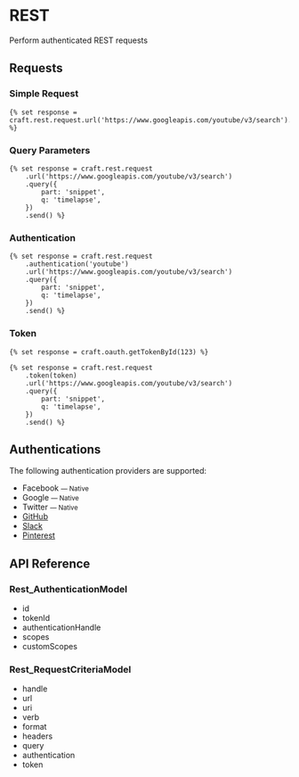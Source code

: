 # REST

Perform authenticated REST requests

## Requests

### Simple Request

    {% set response = craft.rest.request.url('https://www.googleapis.com/youtube/v3/search').send() %}

### Query Parameters

    {% set response = craft.rest.request
        .url('https://www.googleapis.com/youtube/v3/search')
        .query({
            part: 'snippet',
            q: 'timelapse',
        })
        .send() %}

### Authentication

    {% set response = craft.rest.request
        .authentication('youtube')
        .url('https://www.googleapis.com/youtube/v3/search')
        .query({
            part: 'snippet',
            q: 'timelapse',
        })
        .send() %}

### Token


    {% set response = craft.oauth.getTokenById(123) %}

    {% set response = craft.rest.request
        .token(token)
        .url('https://www.googleapis.com/youtube/v3/search')
        .query({
            part: 'snippet',
            q: 'timelapse',
        })
        .send() %}

## Authentications

The following authentication providers are supported:

- Facebook <small>— Native</small>
- Google <small>— Native</small>
- Twitter <small>— Native</small>
- [GitHub](https://dukt.net/craft/github)
- [Slack](https://dukt.net/craft/slack)
- [Pinterest](https://dukt.net/craft/pinterest)


## API Reference

### Rest_AuthenticationModel

- id
- tokenId
- authenticationHandle
- scopes
- customScopes

### Rest_RequestCriteriaModel

- handle
- url
- uri
- verb
- format
- headers
- query
- authentication
- token